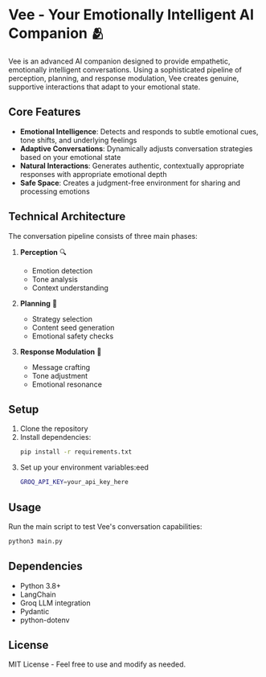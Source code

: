 # Vee - Your Emotionally Intelligent AI Companion 🫂

Vee is an advanced AI companion designed to provide empathetic, emotionally intelligent conversations. Using a sophisticated pipeline of perception, planning, and response modulation, Vee creates genuine, supportive interactions that adapt to your emotional state.

## Core Features

- **Emotional Intelligence**: Detects and responds to subtle emotional cues, tone shifts, and underlying feelings
- **Adaptive Conversations**: Dynamically adjusts conversation strategies based on your emotional state
- **Natural Interactions**: Generates authentic, contextually appropriate responses with appropriate emotional depth
- **Safe Space**: Creates a judgment-free environment for sharing and processing emotions

## Technical Architecture

The conversation pipeline consists of three main phases:

1. **Perception** 🔍
   - Emotion detection
   - Tone analysis
   - Context understanding

2. **Planning** 🧠
   - Strategy selection
   - Content seed generation
   - Emotional safety checks

3. **Response Modulation** 💬
   - Message crafting
   - Tone adjustment
   - Emotional resonance

## Setup

1. Clone the repository
2. Install dependencies:
   ```bash
   pip install -r requirements.txt
   ```
3. Set up your environment variables:eed 
   ```bash
   GROQ_API_KEY=your_api_key_here
   ```

## Usage

Run the main script to test Vee's conversation capabilities:
```bash
python3 main.py
```

## Dependencies

- Python 3.8+
- LangChain
- Groq LLM integration
- Pydantic
- python-dotenv

## License

MIT License - Feel free to use and modify as needed.


